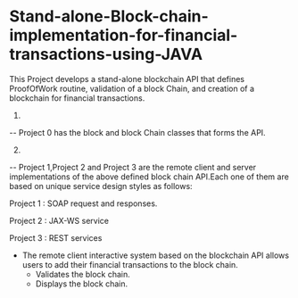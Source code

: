 # Stand-alone-Block-chain-implementation-for-financial-transactions-using-JAVA

This Project develops a stand-alone blockchain API that defines ProofOfWork routine, validation of a block Chain, and creation of a blockchain for financial transactions.

1.
--
Project 0 has the block and block Chain classes that forms the API.

2.
--
Project 1,Project 2 and Project 3 are the remote client and server implementations of the above defined block chain API.Each one of them are based on unique service design styles as follows:

Project 1 : SOAP request and responses.

Project 2 : JAX-WS service

Project 3 : REST services

- The remote client interactive system based on the blockchain API  allows users to add their financial transactions to the block chain.
    - Validates the block chain.
    - Displays the block chain.
